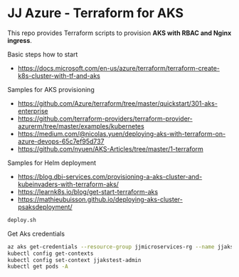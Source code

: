 # JJ Azure - Terraform for AKS

This repo provides Terraform scripts to provision **AKS with RBAC and Nginx ingress**. 

Basic steps how to start

- https://docs.microsoft.com/en-us/azure/terraform/terraform-create-k8s-cluster-with-tf-and-aks

Samples for AKS provisioning

- https://github.com/Azure/terraform/tree/master/quickstart/301-aks-enterprise
- https://github.com/terraform-providers/terraform-provider-azurerm/tree/master/examples/kubernetes
- https://medium.com/@nicolas.yuen/deploying-aks-with-terraform-on-azure-devops-65c7ef95d737
- https://github.com/nyuen/AKS-Articles/tree/master/1-terraform

Samples for Helm deployment

- https://blog.dbi-services.com/provisioning-a-aks-cluster-and-kubeinvaders-with-terraform-aks/
- https://learnk8s.io/blog/get-start-terraform-aks
- https://mathieubuisson.github.io/deploying-aks-cluster-psaksdeployment/

```bash
deploy.sh
```

Get Aks credentials

```bash
az aks get-credentials --resource-group jjmicroservices-rg --name jjaks --admin
kubectl config get-contexts
kubectl config set-context jjakstest-admin
kubectl get pods -A
```
